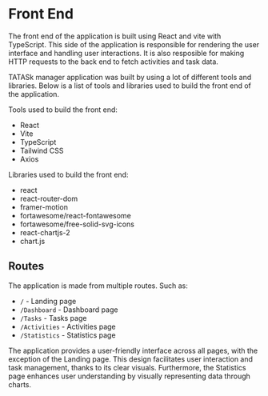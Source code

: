 # Front End

The front end of the application is built using React and vite with TypeScript. This side of the application is responsible for rendering the user interface and handling user interactions. It is also resposible for making HTTP requests to the back end to fetch activities and task data.

TATASk manager application was built by using a lot of different tools and libraries. Below is a list of tools and libraries used to build the front end of the application.

Tools used to build the front end:
- React
- Vite
- TypeScript
- Tailwind CSS
- Axios

Libraries used to build the front end:
- react
- react-router-dom
- framer-motion
- fortawesome/react-fontawesome
- fortawesome/free-solid-svg-icons
- react-chartjs-2
- chart.js

## Routes

The application is made from multiple routes. Such as:
- `/` - Landing page
- `/Dashboard` - Dashboard page
- `/Tasks` - Tasks page
- `/Activities` - Activities page
- `/Statistics` - Statistics page

The application provides a user-friendly interface across all pages, with the exception of the Landing page. This design facilitates user interaction and task management, thanks to its clear visuals. Furthermore, the Statistics page enhances user understanding by visually representing data through charts.

